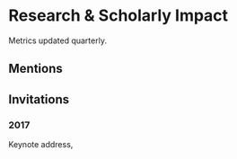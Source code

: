 # Research & Scholarly Impact

Metrics updated quarterly.

## Mentions


## Invitations


### 2017

Keynote address, 
